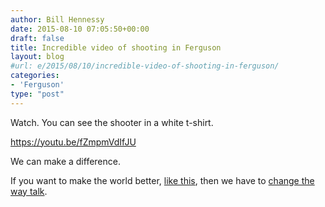 ```yaml
---
author: Bill Hennessy
date: 2015-08-10 07:05:50+00:00
draft: false
title: Incredible video of shooting in Ferguson
layout: blog
#url: e/2015/08/10/incredible-video-of-shooting-in-ferguson/
categories:
- 'Ferguson'
type: "post"
---
```


Watch. You can see the shooter in a white t-shirt.

https://youtu.be/fZmpmVdIfJU

We can make a difference.

If you want to make the world better, [like this](https://hennessysview.com/2015/08/09/why-bother/), then we have to [change the way talk](https://hennessysview.com/2015/08/10/do-you-really-want-your-principles-to-win/).


